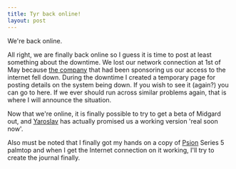 ```yaml
---
title: Tyr back online!
layout: post
---
```

We're back online.

All right, we are finally back online so I guess it is time to post at least something about the downtime. We lost our network connection at 1st of May because [the company](http://www.nimad.fi) that had been sponsoring us our access to the internet fell down. During the downtime I created a temporary page for posting details on the system being down. If you wish to see it (again?) you can go to here. If we ever should run across similar problems again, that is where I will announce the situation.

Now that we're online, it is finally possible to try to get a beta of Midgard out, and [Yaroslav](http://www.iki.fi/hukka) has actually promised us a working version 'real soon now'.

Also must be noted that I finally got my hands on a copy of [Psion](http://www.psion.com) Series 5 palmtop and when I get the Internet connection on it working, I'll try to create the journal finally. 
